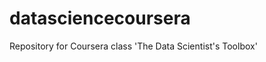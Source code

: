 datasciencecoursera
===================

Repository for Coursera class 'The Data Scientist's Toolbox'
